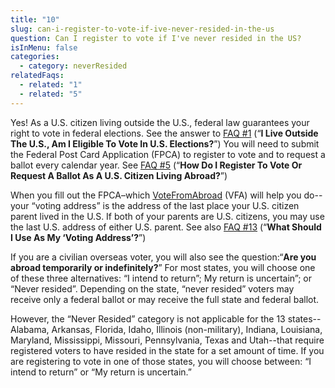 ```yaml
---
title: "10"
slug: can-i-register-to-vote-if-ive-never-resided-in-the-us
question: Can I register to vote if I've never resided in the US?
isInMenu: false
categories:
  - category: neverResided
relatedFaqs:
  - related: "1"
  - related: "5"
---
```

Yes! As a U.S. citizen living outside the U.S., federal law guarantees your right to vote in federal elections. See the answer to [FAQ #1](/faqs/1) (“**I Live Outside The U.S., Am I Eligible To Vote In U.S. Elections?**”) You will need to submit the Federal Post Card Application (FPCA) to register to vote and to request a ballot every calendar year. See [FAQ #5](/faqs/5) (“**How Do I Register To Vote Or Request A Ballot As A U.S. Citizen Living Abroad?**”) 

When you fill out the FPCA–which [VoteFromAbroad](/) (VFA) will help you do--your “voting address” is the address of the last place your U.S. citizen parent lived in the U.S. If both of your parents are U.S. citizens, you may use the last U.S. address of either U.S. parent. See also [FAQ #13](/faqs/13) (“**What Should I Use As My ‘Voting Address’?**”) 

If you are a civilian overseas voter, you will also see the question:“**Are you abroad temporarily or indefinitely?**” For most states, you will choose one of these three alternatives: “I intend to return”; My return is uncertain”; or “Never resided”. Depending on the state, “never resided” voters may receive only a federal ballot or may receive the full state and federal ballot. 

However, the “Never Resided” category is not applicable for the 13 states--Alabama, Arkansas, Florida, Idaho, Illinois (non-military), Indiana, Louisiana, Maryland, Mississippi, Missouri, Pennsylvania, Texas and Utah--that require registered voters to have resided in the state for a set amount of time. If you are registering to vote in one of those states, you will choose between: “I intend to return” or “My return is uncertain.”
